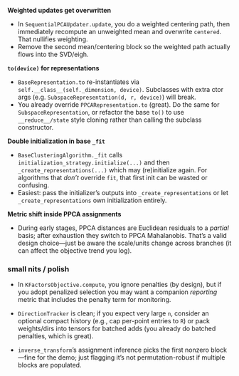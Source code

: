 
**Weighted updates get overwritten**

   * In `SequentialPCAUpdater.update`, you do a weighted centering path, then immediately recompute an unweighted mean and overwrite `centered`. That nullifies weighting.
   * Remove the second mean/centering block so the weighted path actually flows into the SVD/eigh.

**`to(device)` for representations**

   * `BaseRepresentation.to` re-instantiates via `self.__class__(self._dimension, device)`. Subclasses with extra ctor args (e.g. `SubspaceRepresentation(d, r, device)`) will break.
   * You already override `PPCARepresentation.to` (great). Do the same for `SubspaceRepresentation`, or refactor the base `to()` to use `__reduce__/state` style cloning rather than calling the subclass constructor.

**Double initialization in base `_fit`**

   * `BaseClusteringAlgorithm._fit` calls `initialization_strategy.initialize(...)` and then `_create_representations(...)` which may (re)initialize again. For algorithms that *don’t* override `fit`, that first init can be wasted or confusing.
   * Easiest: pass the initializer’s outputs into `_create_representations` or let `_create_representations` own initialization entirely.

**Metric shift inside PPCA assignments**

   * During early stages, PPCA distances are Euclidean residuals to a *partial* basis; after exhaustion they switch to PPCA Mahalanobis. That’s a valid design choice—just be aware the scale/units change across branches (it can affect the objective trend you log).

### small nits / polish

* In `KFactorsObjective.compute`, you ignore penalties (by design), but if you adopt penalized selection you may want a companion *reporting* metric that includes the penalty term for monitoring.

* `DirectionTracker` is clean; if you expect very large `n`, consider an optional compact history (e.g., cap per-point entries to `R`) or pack weights/dirs into tensors for batched adds (you already do batched penalties, which is great).

* `inverse_transform`’s assignment inference picks the first nonzero block—fine for the demo; just flagging it’s not permutation-robust if multiple blocks are populated.

